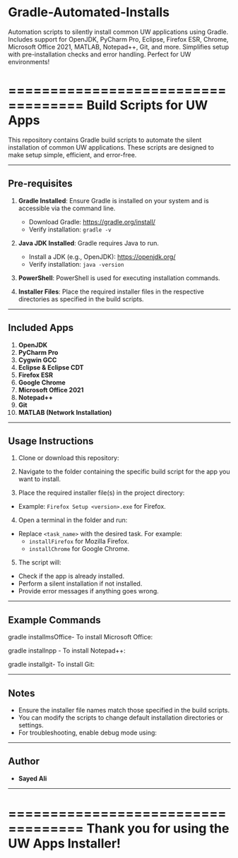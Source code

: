 # Gradle-Automated-Installs
Automation scripts to silently install common UW applications using Gradle. Includes support for OpenJDK, PyCharm Pro, Eclipse, Firefox ESR, Chrome, Microsoft Office 2021, MATLAB, Notepad++, Git, and more. Simplifies setup with pre-installation checks and error handling. Perfect for UW environments!


===================================
Build Scripts for UW Apps
===================================

This repository contains Gradle build scripts to automate the silent installation of common UW applications. These scripts are designed to make setup simple, efficient, and error-free.

-----------------
Pre-requisites
-----------------
1. **Gradle Installed**: Ensure Gradle is installed on your system and is accessible via the command line.
   - Download Gradle: https://gradle.org/install/
   - Verify installation: `gradle -v`

2. **Java JDK Installed**: Gradle requires Java to run.
   - Install a JDK (e.g., OpenJDK): https://openjdk.org/
   - Verify installation: `java -version`

3. **PowerShell**: PowerShell is used for executing installation commands.

4. **Installer Files**: Place the required installer files in the respective directories as specified in the build scripts.

-----------------
Included Apps
-----------------
1. **OpenJDK**
2. **PyCharm Pro**
3. **Cygwin GCC**
4. **Eclipse & Eclipse CDT**
5. **Firefox ESR**
6. **Google Chrome**
7. **Microsoft Office 2021**
8. **Notepad++**
9. **Git**
10. **MATLAB (Network Installation)**

-----------------
Usage Instructions
-----------------
1. Clone or download this repository:

2. Navigate to the folder containing the specific build script for the app you want to install.

3. Place the required installer file(s) in the project directory:
- Example: `Firefox Setup <version>.exe` for Firefox.

4. Open a terminal in the folder and run:
- Replace `<task_name>` with the desired task. For example:
  - `installFirefox` for Mozilla Firefox.
  - `installChrome` for Google Chrome.

5. The script will:
- Check if the app is already installed.
- Perform a silent installation if not installed.
- Provide error messages if anything goes wrong.

-----------------
Example Commands
-----------------
gradle installmsOffice- To install Microsoft Office:

gradle installnpp - To install Notepad++:

gradle installgit- To install Git:


-----------------
Notes
-----------------
- Ensure the installer file names match those specified in the build scripts.
- You can modify the scripts to change default installation directories or settings.
- For troubleshooting, enable debug mode using:


-----------------
Author
-----------------
- **Sayed Ali**
-----------------

===================================
Thank you for using the UW Apps Installer!
===================================


